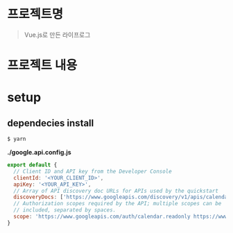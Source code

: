 # 프로젝트명
> Vue.js로 만든 라이프로그

# 프로젝트 내용

# setup

## dependecies install

```bash
$ yarn
```

**./google.api.config.js**  
```javascript
export default {
  // Client ID and API key from the Developer Console
  clientId: '<YOUR_CLIENT_ID>',
  apiKey: '<YOUR_API_KEY>',
  // Array of API discovery doc URLs for APIs used by the quickstart
  discoveryDocs: ['https://www.googleapis.com/discovery/v1/apis/calendar/v3/rest'],
  // Authorization scopes required by the API; multiple scopes can be
  // included, separated by spaces.
  scope: 'https://www.googleapis.com/auth/calendar.readonly https://www.googleapis.com/auth/calendar https://www.googleapis.com/auth/calendar.events'
}
```